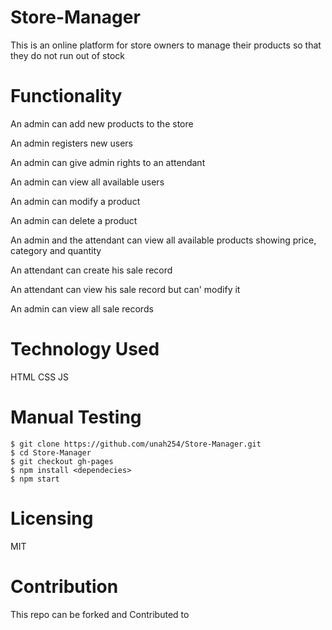 # Store-Manager
This is an online platform for store owners to manage their products so that they do not run out of stock


# Functionality
An admin can add new products to the store

An admin registers new users

An admin can give admin rights to an attendant

An admin can view all available users

An admin can modify a product

An admin can delete a product

An admin and the attendant can view all available products showing price, category and quantity

An attendant can create his sale record 

An attendant can view his sale record but can' modify it

An admin can view all sale records

# Technology Used
HTML
CSS
JS

# Manual Testing
```
$ git clone https://github.com/unah254/Store-Manager.git
$ cd Store-Manager
$ git checkout gh-pages
$ npm install <dependecies>
$ npm start
```

# Licensing
MIT

# Contribution
This repo can be forked and Contributed to
